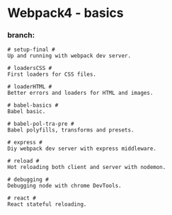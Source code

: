 # Webpack4 - basics

### branch:

```
# setup-final #
Up and running with webpack dev server.
``` 
```
# loadersCSS #
First loaders for CSS files.
``` 
```
# loaderHTML #
Better errors and loaders for HTML and images.
``` 
```
# babel-basics #
Babel basic.
``` 
```
# babel-pol-tra-pre #
Babel polyfills, transforms and presets.
``` 
```
# express #
Diy webpack dev server with express middleware.
``` 
```
# reload #
Hot reloading both client and server with nodemon.
``` 
```
# debugging #
Debugging node with chrome DevTools.
``` 
```
# react #
React stateful reloading.
``` 
